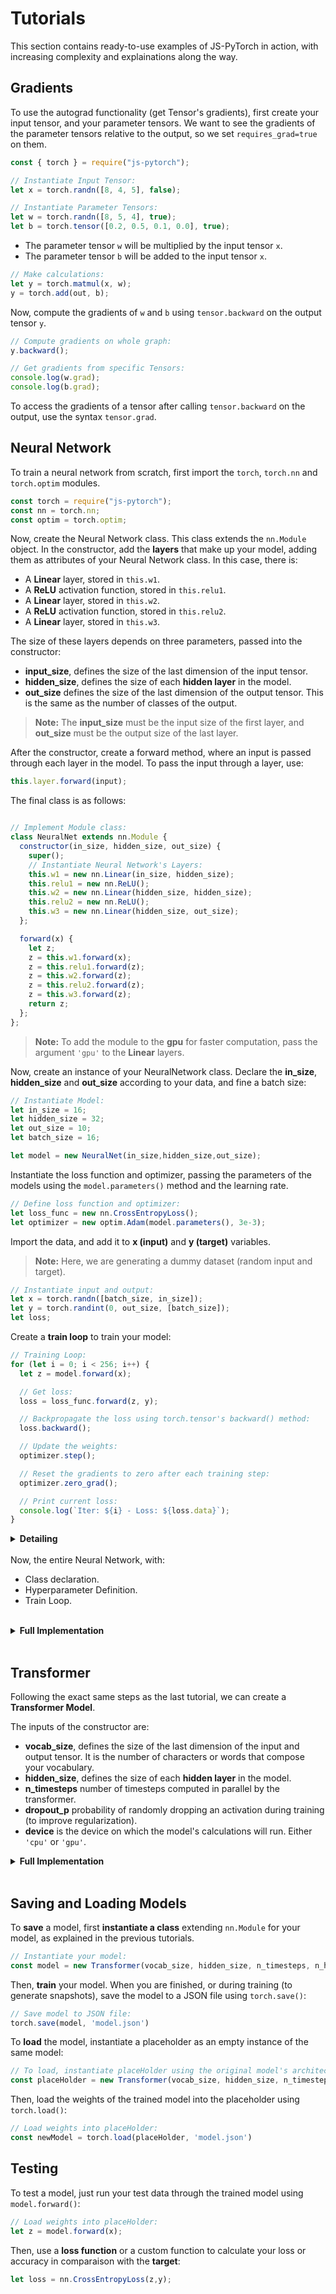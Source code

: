 ﻿# Tutorials

This section contains ready-to-use examples of JS-PyTorch in action, with increasing complexity and explainations along the way.

## Gradients

To use the autograd functionality (get Tensor's gradients), first create your input tensor, and your parameter tensors. We want to see the gradients of the parameter tensors relative to the output, so we set `requires_grad=true` on them.

```typescript
const { torch } = require("js-pytorch");

// Instantiate Input Tensor:
let x = torch.randn([8, 4, 5], false);

// Instantiate Parameter Tensors:
let w = torch.randn([8, 5, 4], true);
let b = torch.tensor([0.2, 0.5, 0.1, 0.0], true);
```

* The parameter tensor `w` will be multiplied by the input tensor `x`.
* The parameter tensor `b` will be added to the input tensor `x`.

```javascript
// Make calculations:
let y = torch.matmul(x, w);
y = torch.add(out, b);
```

Now, compute the gradients of `w` and `b` using `tensor.backward` on the output tensor `y`.


```javascript
// Compute gradients on whole graph:
y.backward();

// Get gradients from specific Tensors:
console.log(w.grad);
console.log(b.grad);
```

To access the gradients of a tensor after calling `tensor.backward` on the output, use the syntax `tensor.grad`.

## Neural Network

To train a neural network from scratch, first import the `torch`, `torch.nn` and `torch.optim` modules.

```javascript
const torch = require("js-pytorch");
const nn = torch.nn;
const optim = torch.optim;
```

Now, create the Neural Network class. This class extends the `nn.Module` object.
In the constructor, add the **layers** that make up your model, adding them as attributes of your Neural Network class.
In this case, there is:

* A **Linear** layer, stored in `this.w1`.
* A **ReLU** activation function, stored in `this.relu1`.
* A **Linear** layer, stored in `this.w2`.
* A **ReLU** activation function, stored in  `this.relu2`.
* A **Linear** layer, stored in `this.w3`.

The size of these layers depends on three parameters, passed into the constructor: 

* **input_size**, defines the size of the last dimension of the input tensor.
* **hidden_size**, defines the size of each **hidden layer** in the model.
* **out_size** defines the size of the last dimension of the output tensor. This is the same as the number of classes of the output.

> **Note:** The **input_size** must be the input size of the first layer, and **out_size** must be the output size of the last layer.

After the constructor, create a forward method, where an input is passed through each layer in the model.
To pass the input through a layer, use:
```javascript
this.layer.forward(input);
```

The final class is as follows:
```javascript

// Implement Module class:
class NeuralNet extends nn.Module {
  constructor(in_size, hidden_size, out_size) {
    super();
    // Instantiate Neural Network's Layers:
    this.w1 = new nn.Linear(in_size, hidden_size);
    this.relu1 = new nn.ReLU();
    this.w2 = new nn.Linear(hidden_size, hidden_size);
    this.relu2 = new nn.ReLU();
    this.w3 = new nn.Linear(hidden_size, out_size);
  };

  forward(x) {
    let z;
    z = this.w1.forward(x);
    z = this.relu1.forward(z);
    z = this.w2.forward(z);
    z = this.relu2.forward(z);
    z = this.w3.forward(z);
    return z;
  };
};
```

> **Note:** To add the module to the **gpu** for faster computation, pass the argument `'gpu'` to the **Linear** layers.

Now, create an instance of your NeuralNetwork class. Declare the **in_size**, **hidden_size** and **out_size** according to your data, and  fine a batch size:

```javascript
// Instantiate Model:
let in_size = 16;
let hidden_size = 32;
let out_size = 10;
let batch_size = 16;

let model = new NeuralNet(in_size,hidden_size,out_size);
```

Instantiate the loss function and optimizer, passing the parameters of the models using the `model.parameters()` method and the learning rate.

```javascript
// Define loss function and optimizer:
let loss_func = new nn.CrossEntropyLoss();
let optimizer = new optim.Adam(model.parameters(), 3e-3);
```

Import the data, and add it to **x (input)** and **y (target)** variables.

> **Note:** Here, we are generating a dummy dataset (random input and target).

```javascript
// Instantiate input and output:
let x = torch.randn([batch_size, in_size]);
let y = torch.randint(0, out_size, [batch_size]);
let loss;
```

Create a **train loop** to train your model:

```javascript
// Training Loop:
for (let i = 0; i < 256; i++) {
  let z = model.forward(x);

  // Get loss:
  loss = loss_func.forward(z, y);

  // Backpropagate the loss using torch.tensor's backward() method:
  loss.backward();

  // Update the weights:
  optimizer.step();

  // Reset the gradients to zero after each training step:
  optimizer.zero_grad();

  // Print current loss:
  console.log(`Iter: ${i} - Loss: ${loss.data}`);
}
```

<details>
<summary> <b>Detailing</b> </summary>

</br>

On each pass through the training loop, the following happens:

</br>

</br>


- The input is passed through the model:

```javascript
let z = model.forward(x);
```

- The loss is calculated:

```javascript
loss = loss_func.forward(z, y);
```

- The gradients are computed: 

```javascript
loss.backward();
```

- The parameters are optimized:

```javascript
optimizer.step();
```

- The gradients are reset:

```javascript
optimizer.zero_grad();
```

- The current loss is printed to the console:

```javascript
console.log(`Iter: ${i} - Loss: ${loss.data}`);
```

</details>
</br>
Now, the entire Neural Network, with:

* Class declaration.
* Hyperparameter Definition.
* Train Loop.
</br>
<details>
<summary><b>Full Implementation</b></summary>

```javascript
const torch = require("js-pytorch");
const nn = torch.nn;
const optim = torch.optim;

// Implement Module class:
class NeuralNet extends nn.Module {
  constructor(in_size, hidden_size, out_size) {
    super();
    // Instantiate Neural Network's Layers:
    this.w1 = new nn.Linear(in_size, hidden_size);
    this.relu1 = new nn.ReLU();
    this.w2 = new nn.Linear(hidden_size, hidden_size);
    this.relu2 = new nn.ReLU();
    this.w3 = new nn.Linear(hidden_size, out_size);
  };

  forward(x) {
    let z;
    z = this.w1.forward(x);
    z = this.relu1.forward(z);
    z = this.w2.forward(z);
    z = this.relu2.forward(z);
    z = this.w3.forward(z);
    return z;
  };
};

// Instantiate Model:
let in_size = 16;
let hidden_size = 32;
let out_size = 10;
let batch_size = 16;

let model = new NeuralNet(in_size,hidden_size,out_size);

// Define loss function and optimizer:
let loss_func = new nn.CrossEntropyLoss();
let optimizer = new optim.Adam(model.parameters(), 3e-3);

// Instantiate input and output:
let x = torch.randn([batch_size, in_size]);
let y = torch.randint(0, out_size, [batch_size]);
let loss;

// Training Loop:
for (let i = 0; i < 256; i++) {
  let z = model.forward(x);

  // Get loss:
  loss = loss_func.forward(z, y);

  // Backpropagate the loss using torch.tensor's backward() method:
  loss.backward();

  // Update the weights:
  optimizer.step();

  // Reset the gradients to zero after each training step:
  optimizer.zero_grad();

  // Print current loss:
  console.log(`Iter: ${i} - Loss: ${loss.data}`);
}
```

</details>

</br>

## Transformer

Following the exact same steps as the last tutorial, we can create a **Transformer Model**.

The inputs of the constructor are:

* **vocab_size**, defines the size of the last dimension of the input and output tensor. It is the number of characters or words that compose your vocabulary.
* **hidden_size**, defines the size of each **hidden layer** in the model.
* **n_timesteps** number of timesteps computed in parallel by the transformer.
* **dropout_p** probability of randomly dropping an activation during training (to improve regularization).
* **device** is the device on which the model's calculations will run. Either `'cpu'` or `'gpu'`.
<details>
<summary><b>Full Implementation</b></summary>

```typescript
const { torch } = require("js-pytorch");
const nn = torch.nn;
const optim = torch.optim;
const device = 'gpu';

// Create Transformer decoder Module:
class Transformer extends nn.Module {
  constructor(vocab_size, hidden_size, n_timesteps, n_heads, dropout_p, device) {
    super();
    // Instantiate Transformer's Layers:
    this.embed = new nn.Embedding(vocab_size, hidden_size);
    this.pos_embed = new nn.PositionalEmbedding(n_timesteps, hidden_size);
    this.b1 = new nn.Block(hidden_size, hidden_size, n_heads, n_timesteps, dropout_p, device);
    this.b2 = new nn.Block(hidden_size, hidden_size, n_heads, n_timesteps, dropout_p, device);
    this.ln = new nn.LayerNorm(hidden_size);
    this.linear = new nn.Linear(hidden_size, vocab_size, device);
  }

  forward(x) {
    let z;
    z = torch.add(this.embed.forward(x), this.pos_embed.forward(x));
    z = this.b1.forward(z);
    z = this.b2.forward(z);
    z = this.ln.forward(z);
    z = this.linear.forward(z);
    return z;
  }
}

// Define training hyperparameters:
const vocab_size = 52;
const hidden_size = 32;
const n_timesteps = 16;
const n_heads = 4;
const dropout_p = 0;
const batch_size = 8;

// Instantiate your custom nn.Module:
const model = new Transformer(vocab_size, hidden_size, n_timesteps, n_heads, dropout_p, device);

// Define loss function and optimizer:
const loss_func = new nn.CrossEntropyLoss();
const optimizer = new optim.Adam(model.parameters(), (lr = 5e-3), (reg = 0));

// Instantiate sample input and output:
let x = torch.randint(0, vocab_size, [batch_size, n_timesteps, 1]);
let y = torch.randint(0, vocab_size, [batch_size, n_timesteps]);
let loss;

// Training Loop:
for (let i = 0; i < 256; i++) {
  // Forward pass through the Transformer:
  let z = model.forward(x);

  // Get loss:
  loss = loss_func.forward(z, y);

  // Backpropagate the loss using torch.tensor's backward() method:
  loss.backward();

  // Update the weights:
  optimizer.step();

  // Reset the gradients to zero after each training step:
  optimizer.zero_grad();

  // Print loss at every iteration:
  console.log(`Iter ${i} - Loss ${loss.data[0].toFixed(4)}`)
}
```

</details>

</br>

## Saving and Loading Models

To **save** a model, first **instantiate a class** extending `nn.Module` for your model, as explained in the previous tutorials.

```typescript
// Instantiate your model:
const model = new Transformer(vocab_size, hidden_size, n_timesteps, n_heads, dropout_p);
```

Then, **train** your model.
When you are finished, or during training (to generate snapshots), save the model to a JSON file using `torch.save()`:

```javascript
// Save model to JSON file:
torch.save(model, 'model.json')
```

To **load** the model, instantiate a placeholder as an empty instance of the same model:

```javascript
// To load, instantiate placeHolder using the original model's architecture:
const placeHolder = new Transformer(vocab_size, hidden_size, n_timesteps, n_heads, dropout_p);
```

Then, load the weights of the trained model into the placeholder using `torch.load()`:

```javascript
// Load weights into placeHolder:
const newModel = torch.load(placeHolder, 'model.json')
```

## Testing

To test a model, just run your test data through the trained model using `model.forward()`:

```javascript
// Load weights into placeHolder:
let z = model.forward(x);
```

Then, use a **loss function** or a custom function to calculate your loss or accuracy in comparaison with the **target**:

```javascript
let loss = nn.CrossEntropyLoss(z,y);
```